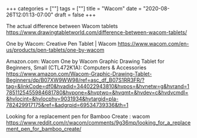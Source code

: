 +++
categories = [""]
tags = [""]
title = "Wacom"
date = "2020-08-26T12:01:13-07:00"
draft = false
+++

The actual difference between Wacom tablets
https://www.drawingtabletworld.com/difference-between-wacom-tablets/

One by Wacom: Creative Pen Tablet | Wacom
https://www.wacom.com/en-us/products/pen-tablets/one-by-wacom

Amazon.com: Wacom One by Wacom Graphic Drawing Tablet for Beginners, Small (CTL472K1A): Computers & Accessories
https://www.amazon.com/Wacom-Graphic-Drawing-Tablet-Beginners/dp/B07XW9WW98/ref=asc_df_B07S1RR3FR/?tag=&linkCode=df0&hvadid=344022943810&hvpos=&hvnetw=g&hvrand=17851125455984681780&hvpone=&hvptwo=&hvqmt=&hvdev=c&hvdvcmdl=&hvlocint=&hvlocphy=9031934&hvtargid=pla-782429917175&ref=&adgrpid=69534739336&th=1

Looking for a replacement pen for Bamboo Create : wacom
https://www.reddit.com/r/wacom/comments/9g36mp/looking_for_a_replacement_pen_for_bamboo_create/

